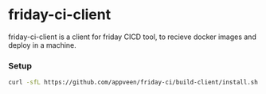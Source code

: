 # friday-ci-client
friday-ci-client is a client for friday CICD tool, to recieve docker images and deploy in a machine.

### Setup

```sh
curl -sfL https://github.com/appveen/friday-ci/build-client/install.sh | sh -
```
